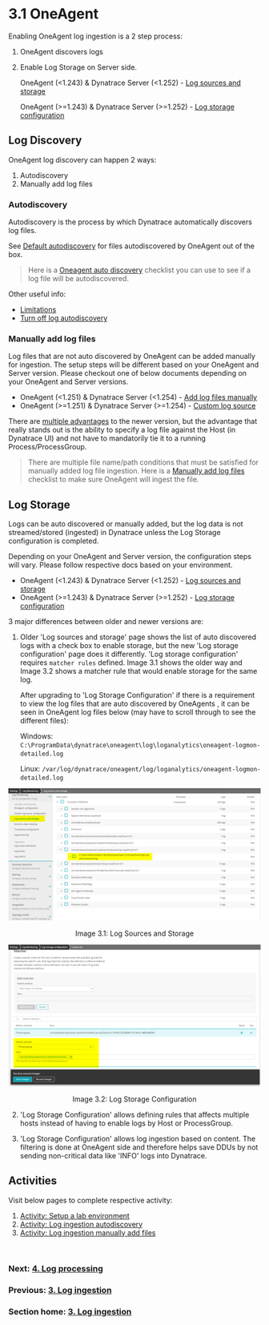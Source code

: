 # 3.1 OneAgent

Enabling OneAgent log ingestion is a 2 step process:
1. OneAgent discovers logs
2. Enable Log Storage on Server side.
   
   OneAgent (<1.243) & Dynatrace Server (<1.252) - [Log sources and storage](https://www.dynatrace.com/support/help/how-to-use-dynatrace/log-monitoring/acquire-log-data/add-log-files-sources-v2)

   OneAgent (>=1.243) & Dynatrace Server (>=1.252) - [Log storage configuration](https://www.dynatrace.com/support/help/shortlink/log-monitoring-log-storage)
    
## Log Discovery

OneAgent log discovery can happen 2 ways:
1. Autodiscovery
2. Manually add log files

### Autodiscovery

Autodiscovery is the process by which Dynatrace automatically discovers log files. 

See [Default autodiscovery](https://www.dynatrace.com/support/help/shortlink/log-monitoring-auto-discovery-v2#default-autodiscovery) for files autodiscovered by OneAgent out of the box. 
> Here is a [Oneagent auto discovery](checklists/checklist-oneagent-auto-discovery.md) checklist you can use to see if a log file will be autodiscovered.

Other useful info:
- [Limitations](https://www.dynatrace.com/support/help/shortlink/log-monitoring-auto-discovery-v2#limitations-for-detected-files)
- [Turn off log autodiscovery](https://www.dynatrace.com/support/help/shortlink/log-monitoring-auto-discovery-v2#turn-off-log-autodiscovery)

### Manually add log files

Log files that are not auto discovered by OneAgent can be added manually for ingestion. The setup steps will be different based on your OneAgent and Server version. Please checkout one of below documents depending on your OneAgent and Server versions.
- OneAgent (<1.251) & Dynatrace Server (<1.254) - [Add log files manually](https://www.dynatrace.com/support/help/shortlink/log-monitoring-add-log-files-v2)
- OneAgent (>=1.251) & Dynatrace Server (>=1.254) - [Custom log source](https://www.dynatrace.com/support/help/shortlink/log-monitoring-custom-source)

There are [multiple advantages](https://www.dynatrace.com/support/help/shortlink/log-monitoring-custom-source#clscadvantages) to the newer version, but the advantage that really stands out is the ability to specify a log file against the Host (in Dynatrace UI) and not have to mandatorily tie it to a running Process/ProcessGroup.

> There are multiple file name/path conditions that must be satisfied for manually added log file ingestion. Here is a [Manually add log files](checklists/checklist-oneagent-manually-add-log-files.md) checklist to make sure OneAgent will ingest the file.

## Log Storage

Logs can be auto discovered or manually added, but the log data is not streamed/stored (ingested) in Dynatrace unless the Log Storage configuration is completed.

Depending on your OneAgent and Server version, the configuration steps will vary. Please follow respective docs based on your environment.
- OneAgent (<1.243) & Dynatrace Server (<1.252) - [Log sources and storage](https://www.dynatrace.com/support/help/how-to-use-dynatrace/log-monitoring/acquire-log-data/add-log-files-sources-v2)
- OneAgent (>=1.243) & Dynatrace Server (>=1.252) - [Log storage configuration](https://www.dynatrace.com/support/help/shortlink/log-monitoring-log-storage)

3 major differences between older and newer versions are: 
1. Older 'Log sources and storage' page shows the list of auto discovered logs with a check box to enable storage, but the new 'Log storage configuration' page does it differently. 'Log storage configuration' requires `matcher rules` defined. Image 3.1 shows the older way and Image 3.2 shows a matcher rule that would enable storage for the same log.

   After upgrading to 'Log Storage Configuration' if there is a requirement to view the log files that are auto discovered by OneAgents , it can be seen in OneAgent log files below (may have to scroll through to see the different files):

   Windows: `C:\ProgramData\dynatrace\oneagent\log\loganalytics\oneagent-logmon-detailed.log`

   Linux: `/var/log/dynatrace/oneagent/log/loganalytics/oneagent-logmon-detailed.log`

![log-sources-and-storage](images/log-sources-and-storage.png)
<p align="center">Image 3.1: Log Sources and Storage</p>

![log-storage-configuration](images/log-storage-configuration.png)
<p align="center">Image 3.2: Log Storage Configuration</p>


2. 'Log Storage Configuration' allows defining rules that affects multiple hosts instead of having to enable logs by Host or ProcessGroup.

3. 'Log Storage Configuration' allows log ingestion based on content. The filtering is done at OneAgent side and therefore helps save DDUs by not sending non-critical data like 'INFO' logs into Dynatrace.

## Activities

Visit below pages to complete respective activity:
1. [Activity: Setup a lab environment](activities/activity-setup-a-lab-environment.md)
2. [Activity: Log ingestion autodiscovery](activities/activity-log-ingestion-autodiscovery.md)
3. [Activity: Log ingestion manually add files](activities/activity-log-ingestion-manually%20added%20files.md)

<br/>

### Next: [4. Log processing](4-log-processing.md)

### Previous: [3. Log ingestion](3-log-ingestion.md)

### Section home: [3. Log ingestion](3-log-ingestion.md)